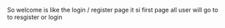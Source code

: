 So welcome is like the login / register page it si first page all user will go to to resgister or login
